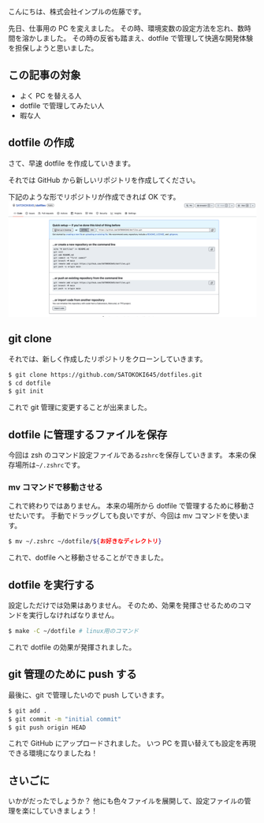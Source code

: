 こんにちは、株式会社インプルの佐藤です。

先日、仕事用の PC を変えました。
その時、環境変数の設定方法を忘れ、数時間を溶かしました。
その時の反省も踏まえ、dotfile で管理して快適な開発体験を担保しようと思いました。

## この記事の対象

- よく PC を替える人
- dotfile で管理してみたい人
- 暇な人

## dotfile の作成

さて、早速 dotfile を作成していきます。

それでは GitHub から新しいリポジトリを作成してください。

下記のような形でリポジトリが作成できれば OK です。
![新しいリポジトリ](./images/github.png)

## git clone

それでは、新しく作成したリポジトリをクローンしていきます。

```sh
$ git clone https://github.com/SATOKOKI645/dotfiles.git
$ cd dotfile
$ git init
```

これで git 管理に変更することが出来ました。

## dotfile に管理するファイルを保存

今回は zsh のコマンド設定ファイルである`zshrc`を保存していきます。
本来の保存場所は`~/.zshrc`です。

### mv コマンドで移動させる

これで終わりではありません。
本来の場所から dotfile で管理するために移動させたいです。
手動でドラッグしても良いですが、今回は mv コマンドを使います。

```sh
$ mv ~/.zshrc ~/dotfile/${お好きなディレクトリ}
```

これで、dotfile へと移動させることができました。

## dotfile を実行する

設定しただけでは効果はありません。
そのため、効果を発揮させるためのコマンドを実行しなければなりません。

```sh
$ make -C ~/dotfile # linux用のコマンド
```

これで dotfile の効果が発揮されました。

## git 管理のために push する

最後に、git で管理したいので push していきます。

```sh
$ git add .
$ git commit -m "initial commit"
$ git push origin HEAD
```

これで GitHub にアップロードされました。
いつ PC を買い替えても設定を再現できる環境になりましたね！

## さいごに

いかがだったでしょうか？
他にも色々ファイルを展開して、設定ファイルの管理を楽にしていきましょう！
